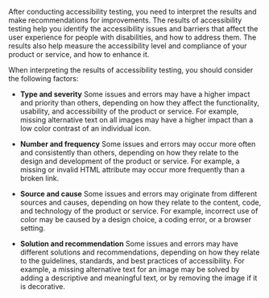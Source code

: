 After conducting accessibility testing, you need to interpret the results and make recommendations for improvements. The results of accessibility testing help you identify the accessibility issues and barriers that affect the user experience for people with disabilities, and how to address them. The results also help measure the accessibility level and compliance of your product or service, and how to enhance it.

When interpreting the results of accessibility testing, you should consider the following factors:

- **Type and severity**
  Some issues and errors may have a higher impact and priority than others, depending on how they affect the functionality, usability, and accessibility of the product or service. For example, missing alternative text on all images may have a higher impact than a low color contrast of an individual icon.

- **Number and frequency**
  Some issues and errors may occur more often and consistently than others, depending on how they relate to the design and development of the product or service. For example, a missing or invalid HTML attribute may occur more frequently than a broken link.

- **Source and cause**
  Some issues and errors may originate from different sources and causes, depending on how they relate to the content, code, and technology of the product or service. For example, incorrect use of color may be caused by a design choice, a coding error, or a browser setting.
  
- **Solution and recommendation**
  Some issues and errors may have different solutions and recommendations, depending on how they relate to the guidelines, standards, and best practices of accessibility. For example, a missing alternative text for an image may be solved by adding a descriptive and meaningful text, or by removing the image if it is decorative.
